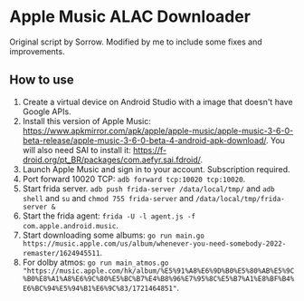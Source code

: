 # Apple Music ALAC Downloader
Original script by Sorrow. Modified by me to include some fixes and improvements.

## How to use
1. Create a virtual device on Android Studio with a image that doesn't have Google APIs.
2. Install this version of Apple Music: https://www.apkmirror.com/apk/apple/apple-music/apple-music-3-6-0-beta-release/apple-music-3-6-0-beta-4-android-apk-download/. You will also need SAI to install it: https://f-droid.org/pt_BR/packages/com.aefyr.sai.fdroid/.
3. Launch Apple Music and sign in to your account. Subscription required.
4. Port forward 10020 TCP: `adb forward tcp:10020 tcp:10020`.
5. Start frida server. `adb push frida-server /data/local/tmp/` and `adb shell` and `su` and `chmod 755 frida-server` and `/data/local/tmp/frida-server &`
6. Start the frida agent: `frida -U -l agent.js -f com.apple.android.music`.
7. Start downloading some albums: `go run main.go https://music.apple.com/us/album/whenever-you-need-somebody-2022-remaster/1624945511`.
8. For dolby atmos: `go run main_atmos.go "https://music.apple.com/hk/album/%E5%91%A8%E6%9D%B0%E5%80%AB%E5%9C%B0%E8%A1%A8%E6%9C%80%E5%BC%B7%E4%B8%96%E7%95%8C%E5%B7%A1%E8%BF%B4%E6%BC%94%E5%94%B1%E6%9C%83/1721464851"`.
